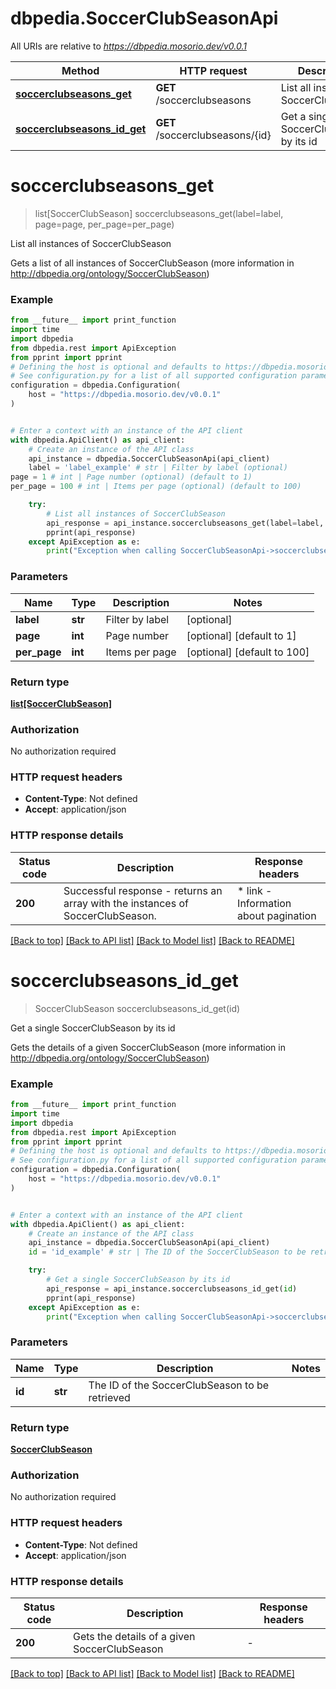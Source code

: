 # dbpedia.SoccerClubSeasonApi

All URIs are relative to *https://dbpedia.mosorio.dev/v0.0.1*

Method | HTTP request | Description
------------- | ------------- | -------------
[**soccerclubseasons_get**](SoccerClubSeasonApi.md#soccerclubseasons_get) | **GET** /soccerclubseasons | List all instances of SoccerClubSeason
[**soccerclubseasons_id_get**](SoccerClubSeasonApi.md#soccerclubseasons_id_get) | **GET** /soccerclubseasons/{id} | Get a single SoccerClubSeason by its id


# **soccerclubseasons_get**
> list[SoccerClubSeason] soccerclubseasons_get(label=label, page=page, per_page=per_page)

List all instances of SoccerClubSeason

Gets a list of all instances of SoccerClubSeason (more information in http://dbpedia.org/ontology/SoccerClubSeason)

### Example

```python
from __future__ import print_function
import time
import dbpedia
from dbpedia.rest import ApiException
from pprint import pprint
# Defining the host is optional and defaults to https://dbpedia.mosorio.dev/v0.0.1
# See configuration.py for a list of all supported configuration parameters.
configuration = dbpedia.Configuration(
    host = "https://dbpedia.mosorio.dev/v0.0.1"
)


# Enter a context with an instance of the API client
with dbpedia.ApiClient() as api_client:
    # Create an instance of the API class
    api_instance = dbpedia.SoccerClubSeasonApi(api_client)
    label = 'label_example' # str | Filter by label (optional)
page = 1 # int | Page number (optional) (default to 1)
per_page = 100 # int | Items per page (optional) (default to 100)

    try:
        # List all instances of SoccerClubSeason
        api_response = api_instance.soccerclubseasons_get(label=label, page=page, per_page=per_page)
        pprint(api_response)
    except ApiException as e:
        print("Exception when calling SoccerClubSeasonApi->soccerclubseasons_get: %s\n" % e)
```

### Parameters

Name | Type | Description  | Notes
------------- | ------------- | ------------- | -------------
 **label** | **str**| Filter by label | [optional] 
 **page** | **int**| Page number | [optional] [default to 1]
 **per_page** | **int**| Items per page | [optional] [default to 100]

### Return type

[**list[SoccerClubSeason]**](SoccerClubSeason.md)

### Authorization

No authorization required

### HTTP request headers

 - **Content-Type**: Not defined
 - **Accept**: application/json

### HTTP response details
| Status code | Description | Response headers |
|-------------|-------------|------------------|
**200** | Successful response - returns an array with the instances of SoccerClubSeason. |  * link - Information about pagination <br>  |

[[Back to top]](#) [[Back to API list]](../README.md#documentation-for-api-endpoints) [[Back to Model list]](../README.md#documentation-for-models) [[Back to README]](../README.md)

# **soccerclubseasons_id_get**
> SoccerClubSeason soccerclubseasons_id_get(id)

Get a single SoccerClubSeason by its id

Gets the details of a given SoccerClubSeason (more information in http://dbpedia.org/ontology/SoccerClubSeason)

### Example

```python
from __future__ import print_function
import time
import dbpedia
from dbpedia.rest import ApiException
from pprint import pprint
# Defining the host is optional and defaults to https://dbpedia.mosorio.dev/v0.0.1
# See configuration.py for a list of all supported configuration parameters.
configuration = dbpedia.Configuration(
    host = "https://dbpedia.mosorio.dev/v0.0.1"
)


# Enter a context with an instance of the API client
with dbpedia.ApiClient() as api_client:
    # Create an instance of the API class
    api_instance = dbpedia.SoccerClubSeasonApi(api_client)
    id = 'id_example' # str | The ID of the SoccerClubSeason to be retrieved

    try:
        # Get a single SoccerClubSeason by its id
        api_response = api_instance.soccerclubseasons_id_get(id)
        pprint(api_response)
    except ApiException as e:
        print("Exception when calling SoccerClubSeasonApi->soccerclubseasons_id_get: %s\n" % e)
```

### Parameters

Name | Type | Description  | Notes
------------- | ------------- | ------------- | -------------
 **id** | **str**| The ID of the SoccerClubSeason to be retrieved | 

### Return type

[**SoccerClubSeason**](SoccerClubSeason.md)

### Authorization

No authorization required

### HTTP request headers

 - **Content-Type**: Not defined
 - **Accept**: application/json

### HTTP response details
| Status code | Description | Response headers |
|-------------|-------------|------------------|
**200** | Gets the details of a given SoccerClubSeason |  -  |

[[Back to top]](#) [[Back to API list]](../README.md#documentation-for-api-endpoints) [[Back to Model list]](../README.md#documentation-for-models) [[Back to README]](../README.md)

